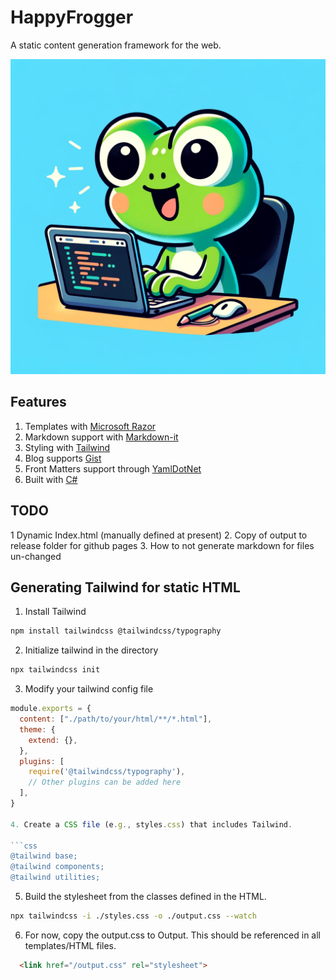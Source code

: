 # HappyFrogger

A static content generation framework for the web.

![HappyFrogger](happyblogger.png) 

## Features

1. Templates with [Microsoft Razor](https://github.com/microsoft/razor)
2. Markdown support with [Markdown-it](https://markdown-it.github.io/)
3. Styling with [Tailwind](https://tailwindcss.com/)
4. Blog supports [Gist](https://gist.github.com)
5. Front Matters support through [YamlDotNet](https://github.com/aaubry/YamlDotNet)
5. Built with [C#](https://dotnet.microsoft.com) 

## TODO

1 Dynamic Index.html (manually defined at present)
2. Copy of output to release folder for github pages
3. How to not generate markdown for files un-changed

## Generating Tailwind for static HTML

1. Install Tailwind

```sh
npm install tailwindcss @tailwindcss/typography
```

2. Initialize tailwind in the directory

```sh
npx tailwindcss init
```

3. Modify your tailwind config file

```js
module.exports = {
  content: ["./path/to/your/html/**/*.html"],
  theme: {
    extend: {},
  },
  plugins: [
    require('@tailwindcss/typography'),
    // Other plugins can be added here
  ],
}

4. Create a CSS file (e.g., styles.css) that includes Tailwind.

```css
@tailwind base;
@tailwind components;
@tailwind utilities;
```

5. Build the stylesheet from the classes defined in the HTML.

```sh
npx tailwindcss -i ./styles.css -o ./output.css --watch
```

6. For now, copy the output.css to Output. This should be referenced in all templates/HTML files.

```html
  <link href="/output.css" rel="stylesheet">
```


